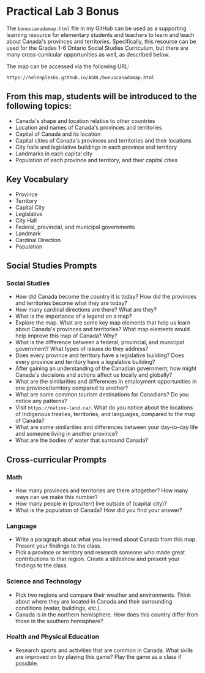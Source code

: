 # Practical Lab 3 Bonus

The ```bonuscanadamap.html``` file in my GitHub can be used as a supporting learning resource for elementary students and teachers to learn and teach about Canada's provinces and territories. Specifically, this resource can be used for the Grades 1-6 Ontario Social Studies Curriculum, but there are many cross-curricular opportunities as well, as described below. 

The map can be accessed via the following URL:
```
https://helenplesko.github.io/AGOL/bonuscanadamap.html
```

## From this map, students will be introduced to the following topics:

- Canada's shape and location relative to other countries
- Location and names of Canada's provinces and territories
- Capital of Canada and its location
- Capital cities of Canada's provinces and territories and their locations
- City halls and legislative buildings in each province and territory
- Landmarks in each capital city
- Population of each province and territory, and their capital cities

## Key Vocabulary

- Province
- Territory
- Capital City
- Legislative
- City Hall
- Federal, provincial, and municipal governments
- Landmark
- Cardinal Direction
- Population

## Social Studies Prompts

### Social Studies

- How did Canada become the country it is today? How did the provinces and territories become what they are today?
- How many cardinal directions are there? What are they?
- What is the importance of a legend on a map?
- Explore the map. What are some key map elements that help us learn about Canada's provinces and territories? What map elements would help improve this map of Canada? Why?
- What is the difference between a federal, provincial, and municipal government? What types of issues do they address?
- Does every province and territory have a legislative building? Does every province and territory have a legislative building?
- After gaining an understanding of the Canadian government, how might Canada's decisions and actions affect us locally and globally?
- What are the similarities and differences in employment opportunities in one province/territory compared to another?
- What are some common tourism destinations for Canadians? Do you notice any patterns?
- Visit ```https://native-land.ca/```. What do you notice about the locations of Indigenous treaties, territories, and languages, compared to the map of Canada?
- What are some similarities and differences between your day-to-day life and someone living in another province?
- What are the bodies of water that surround Canada?

## Cross-curricular Prompts

### Math
- How many provinces and territories are there altogether? How many ways can we make this number?
- How many people in (prov/terr) live outside of (capital city)?
- What is the population of Canada? How did you find your answer?

### Language

- Write a paragraph about what you learned about Canada from this map. Present your findings to the class.
- Pick a province or territory and research someone who made great contributions to that region. Create a slideshow and present your findings to the class.

### Science and Technology

- Pick two regions and compare their weather and environments. Think about where they are located in Canada and their surrounding conditions (water, buildings, etc.).
- Canada is in the northern hemisphere. How does this country differ from those in the southern hemisphere?

### Health and Physical Education

- Research sports and activities that are common in Canada. What skills are improved on by playing this game? Play the game as a class if possible.